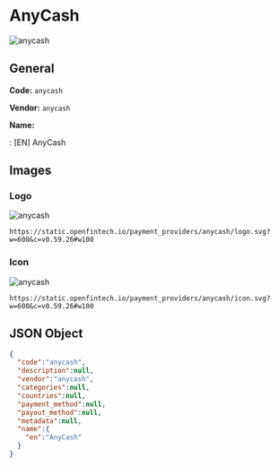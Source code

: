 
# AnyCash 
![anycash](https://static.openfintech.io/payment_providers/anycash/logo.svg?w=600&c=v0.59.26#w100)  

## General 
 
**Code:** `anycash`  
 
**Vendor:** `anycash`  
 
**Name:**  
 
:	[EN] AnyCash  

## Images 

### Logo 
 
![anycash](https://static.openfintech.io/payment_providers/anycash/logo.svg?w=600&c=v0.59.26#w100)  

```
https://static.openfintech.io/payment_providers/anycash/logo.svg?w=600&c=v0.59.26#w100
```  

### Icon 
 
![anycash](https://static.openfintech.io/payment_providers/anycash/icon.svg?w=600&c=v0.59.26#w100)  

```
https://static.openfintech.io/payment_providers/anycash/icon.svg?w=600&c=v0.59.26#w100
```  

## JSON Object 

```json
{
  "code":"anycash",
  "description":null,
  "vendor":"anycash",
  "categories":null,
  "countries":null,
  "payment_method":null,
  "payout_method":null,
  "metadata":null,
  "name":{
    "en":"AnyCash"
  }
}
```  
